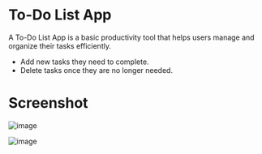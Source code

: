 # To-Do List App
A To-Do List App is a basic productivity tool that helps users manage and organize their tasks efficiently.
- Add new tasks they need to complete.
- Delete tasks once they are no longer needed.
# Screenshot
![image](https://github.com/user-attachments/assets/e978cffd-155b-4003-8ba4-e90c40c84f78)


![image](https://github.com/user-attachments/assets/3064e2fe-a322-4819-8dc0-c5b7d45a9920)


